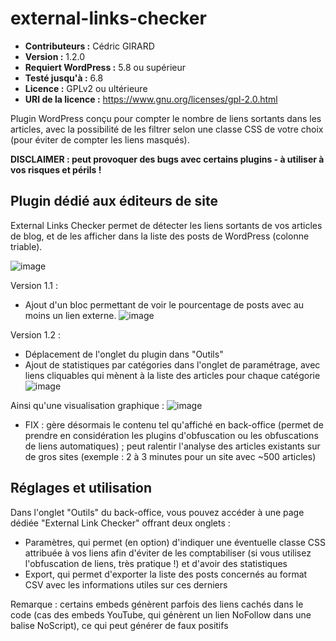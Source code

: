 # external-links-checker

* **Contributeurs :** Cédric GIRARD
* **Version :** 1.2.0
* **Requiert WordPress :** 5.8 ou supérieur
* **Testé jusqu'à :** 6.8
* **Licence :** GPLv2 ou ultérieure
* **URI de la licence :** https://www.gnu.org/licenses/gpl-2.0.html

Plugin WordPress conçu pour compter le nombre de liens sortants dans les articles, avec la possibilité de les filtrer selon une classe CSS de votre choix (pour éviter de compter les liens masqués).

**DISCLAIMER : peut provoquer des bugs avec certains plugins - à utiliser à vos risques et périls !**

## Plugin dédié aux éditeurs de site

External Links Checker permet de détecter les liens sortants de vos articles de blog, et de les afficher dans la liste des posts de WordPress (colonne triable).

![image](https://github.com/user-attachments/assets/d27b9f99-478d-40f2-b93f-62ba90036e76)


Version 1.1 : 
- Ajout d'un bloc permettant de voir le pourcentage de posts avec au moins un lien externe.
![image](https://github.com/user-attachments/assets/b3a11b0a-f725-406b-a2bf-afdeda1ebf3c)

Version 1.2 : 
- Déplacement de l'onglet du plugin dans "Outils"
- Ajout de statistiques par catégories dans l'onglet de paramétrage, avec liens cliquables qui mènent à la liste des articles pour chaque catégorie
![image](https://github.com/user-attachments/assets/b3a48ccd-0d77-4c6c-a3af-ca7d2259baed)

Ainsi qu'une visualisation graphique :
![image](https://github.com/user-attachments/assets/e63f6f7e-f2bf-43c4-9b28-a319c1783b27)

- FIX : gère désormais le contenu tel qu'affiché en back-office (permet de prendre en considération les plugins d'obfuscation ou les obfuscations de liens automatiques) ; peut ralentir l'analyse des articles existants sur de gros sites (exemple : 2 à 3 minutes pour un site avec ~500 articles)

## Réglages et utilisation

Dans l'onglet "Outils" du back-office, vous pouvez accéder à une page dédiée "External Link Checker" offrant deux onglets :
- Paramètres, qui permet (en option) d'indiquer une éventuelle classe CSS attribuée à vos liens afin d'éviter de les comptabiliser (si vous utilisez l'obfuscation de liens, très pratique !) et d'avoir des statistiques 
- Export, qui permet d'exporter la liste des posts concernés au format CSV avec les informations utiles sur ces derniers

Remarque : certains embeds génèrent parfois des liens cachés dans le code (cas des embeds YouTube, qui génèrent un lien NoFollow dans une balise NoScript), ce qui peut générer de faux positifs
